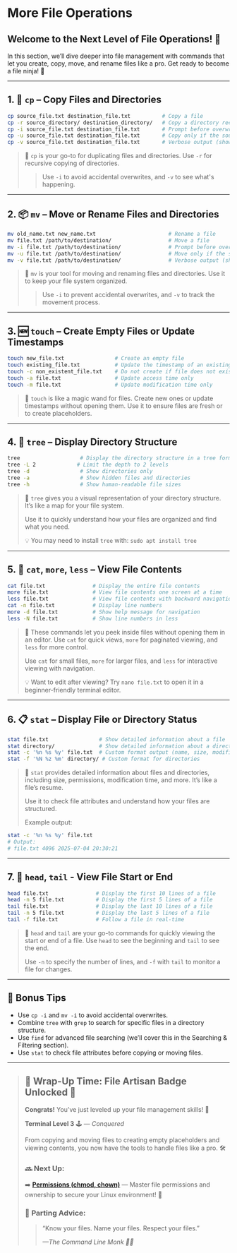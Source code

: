 # More File Operations

## Welcome to the Next Level of File Operations! 🚀
In this section, we’ll dive deeper into file management with commands that let you create, copy, move, and rename files like a pro. Get ready to become a file ninja! 🥷

---

## 1. 📄 `cp` – Copy Files and Directories

```bash
cp source_file.txt destination_file.txt          # Copy a file
cp -r source_directory/ destination_directory/   # Copy a directory recursively
cp -i source_file.txt destination_file.txt       # Prompt before overwriting
cp -u source_file.txt destination_file.txt       # Copy only if the source file has a newer modification time than the destination (or if it doesn’t exist)
cp -v source_file.txt destination_file.txt       # Verbose output (show what’s being copied)
```
> 📝 `cp` is your go-to for duplicating files and directories. Use `-r` for recursive copying of directories.
>> Use `-i` to avoid accidental overwrites, and `-v` to see what's happening.

---

## 2. 📦 `mv` – Move or Rename Files and Directories

```bash
mv old_name.txt new_name.txt                       # Rename a file
mv file.txt /path/to/destination/                  # Move a file
mv -i file.txt /path/to/destination/               # Prompt before overwriting
mv -u file.txt /path/to/destination/               # Move only if the source file has a newer modification time than the destination (or if it doesn’t exist)
mv -v file.txt /path/to/destination/               # Verbose output (show what’s being moved)
```
> 📝 `mv` is your tool for moving and renaming files and directories. Use it to keep your file system organized.
>> Use `-i` to prevent accidental overwrites, and `-v` to track the movement process.

---

## 3. 🆕 `touch` – Create Empty Files or Update Timestamps

```bash
touch new_file.txt                # Create an empty file
touch existing_file.txt           # Update the timestamp of an existing file
touch -c non_existent_file.txt    # Do not create if file does not exist
touch -a file.txt                 # Update access time only
touch -m file.txt                 # Update modification time only
```
> 📝 `touch` is like a magic wand for files. Create new ones or update timestamps without opening them.
> Use it to ensure files are fresh or to create placeholders.

---

## 4. 🌳 `tree` – Display Directory Structure

```bash
tree                   # Display the directory structure in a tree format
tree -L 2             # Limit the depth to 2 levels
tree -d                # Show directories only
tree -a                # Show hidden files and directories
tree -h                # Show human-readable file sizes
```
> 📝 `tree` gives you a visual representation of your directory structure. It’s like a map for your file system.
>
> Use it to quickly understand how your files are organized and find what you need.
>
> 💡 You may need to install `tree` with: `sudo apt install tree`

---

## 5. 📑 `cat`, `more`, `less` – View File Contents

```bash
cat file.txt               # Display the entire file contents
more file.txt              # View file contents one screen at a time
less file.txt              # View file contents with backward navigation
cat -n file.txt            # Display line numbers
more -d file.txt           # Show help message for navigation
less -N file.txt           # Show line numbers in less
```
> 📝 These commands let you peek inside files without opening them in an editor. Use `cat` for quick views, `more` for paginated viewing, and `less` for more control.
> 
> Use `cat` for small files, `more` for larger files, and `less` for interactive viewing with navigation.
> 
> 💡 Want to edit after viewing? Try `nano file.txt` to open it in a beginner-friendly terminal editor.

---

## 6. 📋 `stat` – Display File or Directory Status

```bash
stat file.txt                # Show detailed information about a file
stat directory/              # Show detailed information about a directory
stat -c '%n %s %y' file.txt  # Custom format output (name, size, modification time)
stat -f '%N %z %m' directory/ # Custom format for directories
```
> 📝 `stat` provides detailed information about files and directories, including size, permissions, modification time, and more. It’s like a file’s resume.
>
> Use it to check file attributes and understand how your files are structured.
>
> Example output:
```bash
stat -c '%n %s %y' file.txt  
# Output:
# file.txt 4096 2025-07-04 20:30:21
```

---

## 7. 📂 `head`, `tail` - View File Start or End

```bash
head file.txt               # Display the first 10 lines of a file
head -n 5 file.txt          # Display the first 5 lines of a file
tail file.txt               # Display the last 10 lines of a file
tail -n 5 file.txt          # Display the last 5 lines of a file
tail -f file.txt            # Follow a file in real-time
```
> 📝 `head` and `tail` are your go-to commands for quickly viewing the start or end of a file. Use `head` to see the beginning and `tail` to see the end.
>
> Use `-n` to specify the number of lines, and `-f` with `tail` to monitor a file for changes.

---

## 🧠 Bonus Tips
- Use `cp -i` and `mv -i` to avoid accidental overwrites.
- Combine `tree` with `grep` to search for specific files in a directory structure.
- Use `find` for advanced file searching (we’ll cover this in the Searching & Filtering section).
- Use `stat` to check file attributes before copying or moving files.

---

> ## 🏁 Wrap-Up Time: File Artisan Badge Unlocked 🏅
> **Congrats!** You’ve just leveled up your file management skills! 🎉
> 
> **Terminal Level 3** 🕹️ — _Conquered_
>
> From copying and moving files to creating empty placeholders and viewing contents, you now have the tools to handle files like a pro. 🛠️
> 
> ### 🔜 Next Up:
> ➡️ **[Permissions (chmod, chown)](../file-and-directory-operations/permissions.md)** — Master file permissions and ownership to secure your Linux environment! 🔐
> 
> ### 💬 Parting Advice:
> > “Know your files. Name your files. Respect your files.”  
> >
> > _—The Command Line Monk 🧘‍♂️_